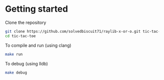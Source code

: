 # Getting started

Clone the repository
```bash
git clone https://github.com/solvedbiscuit71/raylib-x-or-o.git tic-tac-toe
cd tic-tac-toe
```

To compile and run (using clang)
```bash
make run
```

To debug (using lldb)
```bash
make debug
```
